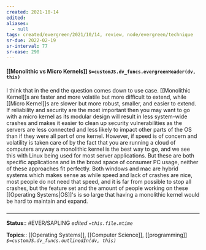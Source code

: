 ```yaml
---
created: 2021-10-14
edited: 
aliases:
  - null
tags: created/evergreen/2021/10/14, review, node/evergreen/technique 
sr-due: 2022-02-19
sr-interval: 77
sr-ease: 290
---
```

#### [[Monolithic vs Micro Kernels]] `$=customJS.dv_funcs.evergreenHeader(dv, this)`

I think that in the end the question comes down to use case. 
[[Monolithic Kernel]]s are faster and more volatile but more difficult to extend, while [[Micro Kernel]]s are slower but more robust, smaller, and easier to extend. 
If reliability and security are the most important then you may want to go with a micro kernel as its modular design will result in less system-wide crashes and makes it easier to clean up security vulnerabilities as the servers are less connected and less likely to impact other parts of the OS than if they were all part of one kernel. However, if speed is of concern and volatility is taken care of by the fact that you are running a cloud of computers anyway a monolithic kernel is the best way to go, and we see this with Linux being used for most server applications. But these are both specific applications and in the broad space of consumer PC usage, neither of these approaches fit perfectly. Both windows and mac are hybrid systems which makes sense as while speed and lack of crashes are nice, most people do not need that speed, and it is far from possible to stop all crashes, but the feature set and the amount of people working on these [[Operating Systems|OS]]'s is so large that having a monolithic kernel would be hard to maintain and expand.

### <hr class="footnote"/>

**Status**:: #EVER/SAPLING
*edited `=this.file.mtime`*

**Topics**:: [[Operating Systems]],  [[Computer Science]], [[programming]]
*`$=customJS.dv_funcs.outlinedIn(dv, this)`*



